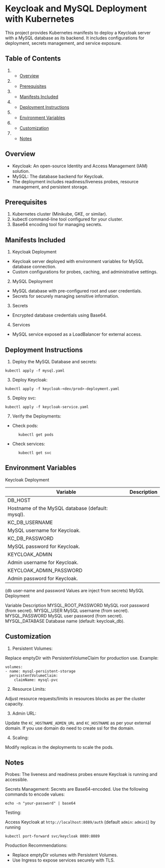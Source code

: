 # Keycloak and MySQL Deployment with Kubernetes

This project provides Kubernetes manifests to deploy a Keycloak server with a MySQL database as its backend. It includes configurations for deployment, secrets management, and service exposure.


## Table of Contents

1. - [Overview](#Overview)
2. - [Prerequisites](#Prerequisites)
3. - [Manifests Included](#Manifests-Included)
4. - [Deployment Instructions](#Deployment-Instructions)
5. - [Environment Variables](#Environment-Variables)
6. - [Customization](#Customization)
7. - [Notes](#Notes)

## Overview

* Keycloak: An open-source Identity and Access Management (IAM) solution.
* MySQL: The database backend for Keycloak.
* The deployment includes readiness/liveness probes, resource management, and persistent storage.

## Prerequisites

1. Kubernetes cluster (Minikube, GKE, or similar).
2. kubectl command-line tool configured for your cluster.
3. Base64 encoding tool for managing secrets.


## Manifests Included

1. Keycloak Deployment

* Keycloak server deployed with environment variables for MySQL database connection.
* Custom configurations for probes, caching, and administrative settings.

2. MySQL Deployment

* MySQL database with pre-configured root and user credentials.
* Secrets for securely managing sensitive information.

3. Secrets

* Encrypted database credentials using Base64.

4. Services

* MySQL service exposed as a LoadBalancer for external access.

## Deployment Instructions

1. Deploy the MySQL Database and secrets:
```
kubectl apply -f mysql.yaml
```
3. Deploy Keycloak:
```
kubectl apply -f keycloak-<dev/prod>-deployment.yaml
```
5. Deploy svc:
```
kubectl apply -f keycloak-service.yaml
```
7. Verify the Deployments:

* Check pods:
```
      kubectl get pods
```
* Check services:
```
      kubectl get svc
```
## Environment Variables

Keycloak Deployment

|Variable|Description| 
|-----------|--------------|
|DB_HOST|
Hostname of the MySQL database (default: mysql).|
|KC_DB_USERNAME|
MySQL username for Keycloak.|
|KC_DB_PASSWORD|
MySQL password for Keycloak.|
|KEYCLOAK_ADMIN|
Admin username for Keycloak.|
|KEYCLOAK_ADMIN_PASSWORD|
Admin password for Keycloak.|

(db user-name and password Values are inject from secrets)
MySQL Deployment

Variable
Description
MYSQL_ROOT_PASSWORD
MySQL root password (from secret).
MYSQL_USER
MySQL username (from secret).
MYSQL_PASSWORD
MySQL user password (from secret).
MYSQL_DATABASE
Database name (default: keycloak_db).



## Customization

1. Persistent Volumes:

Replace emptyDir with PersistentVolumeClaim for production use.
Example:
```
volumes:
- name: mysql-persistent-storage
  persistentVolumeClaim:
    claimName: mysql-pvc
```
2. Resource Limits:

Adjust resource requests/limits in resources blocks as per the cluster capacity.

3. Admin URL:

Update the ```KC_HOSTNAME_ADMIN_URL``` and ```KC_HOSTNAME``` as per your external domain. If you use domain do need to create ssl for the domain.

4. Scaling:

Modify replicas in the deployments to scale the pods.

## Notes

Probes: The liveness and readiness probes ensure Keycloak is running and accessible.

Secrets Management: Secrets are Base64-encoded. Use the following commands to encode values:
```
echo -n "your-password" | base64
```

Testing:

Access Keycloak at ```http://localhost:8089/auth``` (default ```admin```: ```admin1```)
by running
```
kubectl port-forward svc/keycloak 8089:8089 
```
Production Recommendations:

* Replace emptyDir volumes with Persistent Volumes.
* Use Ingress to expose services securely with TLS.
